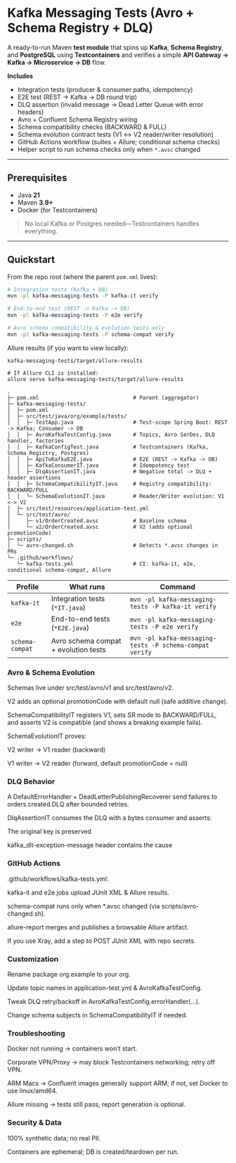 # Kafka Messaging Tests (Avro + Schema Registry + DLQ)

A ready-to-run Maven **test module** that spins up **Kafka**, **Schema Registry**, and **PostgreSQL** using **Testcontainers** and verifies a simple **API Gateway → Kafka → Microservice → DB** flow.

**Includes**
- Integration tests (producer & consumer paths, idempotency)
- E2E test (REST → Kafka → DB round trip)
- DLQ assertion (invalid message → Dead Letter Queue with error headers)
- Avro + Confluent Schema Registry wiring
- Schema compatibility checks (BACKWARD & FULL)
- Schema evolution contract tests (V1 ↔ V2 reader/writer resolution)
- GitHub Actions workflow (suites + Allure; conditional schema checks)
- Helper script to run schema checks only when `*.avsc` changed

---

## Prerequisites
- Java **21**
- Maven **3.9+**
- Docker (for Testcontainers)

> No local Kafka or Postgres needed—Testcontainers handles everything.

---

## Quickstart

From the repo root (where the parent `pom.xml` lives):

```bash
# Integration tests (Kafka + DB)
mvn -pl kafka-messaging-tests -P kafka-it verify

# End-to-end test (REST -> Kafka -> DB)
mvn -pl kafka-messaging-tests -P e2e verify

# Avro schema compatibility & evolution tests only
mvn -pl kafka-messaging-tests -P schema-compat verify
```

Allure results (if you want to view locally):

```
kafka-messaging-tests/target/allure-results

# If Allure CLI is installed:
allure serve kafka-messaging-tests/target/allure-results
```

```aiignore
.
├─ pom.xml                              # Parent (aggregator)
├─ kafka-messaging-tests/
│  ├─ pom.xml
│  ├─ src/test/java/org/example/tests/
│  │  ├─ TestApp.java                   # Test-scope Spring Boot: REST -> Kafka; Consumer -> DB
│  │  ├─ AvroKafkaTestConfig.java       # Topics, Avro SerDes, DLQ handler, factories
│  │  ├─ KafkaConfigTest.java           # Testcontainers (Kafka, Schema Registry, Postgres)
│  │  ├─ ApiToKafkaE2E.java             # E2E (REST -> Kafka -> DB)
│  │  ├─ KafkaConsumerIT.java           # Idempotency test
│  │  ├─ DlqAssertionIT.java            # Negative total -> DLQ + header assertions
│  │  ├─ SchemaCompatibilityIT.java     # Registry compatibility: BACKWARD/FULL
│  │  └─ SchemaEvolutionIT.java         # Reader/Writer evolution: V1 <-> V2
│  ├─ src/test/resources/application-test.yml
│  └─ src/test/avro/
│     ├─ v1/OrderCreated.avsc           # Baseline schema
│     └─ v2/OrderCreated.avsc           # V2 (adds optional promotionCode)
├─ scripts/
│  └─ avro-changed.sh                   # Detects *.avsc changes in PRs
└─ .github/workflows/
   └─ kafka-tests.yml                   # CI: kafka-it, e2e, conditional schema-compat, Allure
```

| Profile         | What runs                            | Command                                                 |
| --------------- | ------------------------------------ | ------------------------------------------------------- |
| `kafka-it`      | Integration tests (`*IT.java`)       | `mvn -pl kafka-messaging-tests -P kafka-it verify`      |
| `e2e`           | End-to-end tests (`*E2E.java`)       | `mvn -pl kafka-messaging-tests -P e2e verify`           |
| `schema-compat` | Avro schema compat + evolution tests | `mvn -pl kafka-messaging-tests -P schema-compat verify` |

### Avro & Schema Evolution

Schemas live under src/test/avro/v1 and src/test/avro/v2.

V2 adds an optional promotionCode with default null (safe additive change).

SchemaCompatibilityIT registers V1, sets SR mode to BACKWARD/FULL, and asserts V2 is compatible (and shows a breaking example fails).

SchemaEvolutionIT proves:

V2 writer → V1 reader (backward)

V1 writer → V2 reader (forward, default promotionCode = null)


### DLQ Behavior

A DefaultErrorHandler + DeadLetterPublishingRecoverer send failures to orders.created.DLQ after bounded retries.

DlqAssertionIT consumes the DLQ with a bytes consumer and asserts:

The original key is preserved

kafka_dlt-exception-message header contains the cause


### GitHub Actions

.github/workflows/kafka-tests.yml:

kafka-it and e2e jobs upload JUnit XML & Allure results.

schema-compat runs only when *.avsc changed (via scripts/avro-changed.sh).

allure-report merges and publishes a browsable Allure artifact.

If you use Xray, add a step to POST JUnit XML with repo secrets.


### Customization

Rename package org.example to your org.

Update topic names in application-test.yml & AvroKafkaTestConfig.

Tweak DLQ retry/backoff in AvroKafkaTestConfig.errorHandler(...).

Change schema subjects in SchemaCompatibilityIT if needed.


### Troubleshooting

Docker not running → containers won’t start.

Corporate VPN/Proxy → may block Testcontainers networking; retry off VPN.

ARM Macs → Confluent images generally support ARM; if not, set Docker to use linux/amd64.

Allure missing → tests still pass; report generation is optional.


### Security & Data

100% synthetic data; no real PII.

Containers are ephemeral; DB is created/teardown per run.